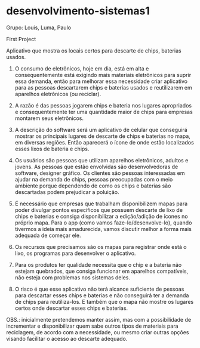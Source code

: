 # desenvolvimento-sistemas1
Grupo: Louis, Luma, Paulo

First Project


Aplicativo que mostra os locais certos para descarte de chips, baterias usados.

1. O consumo de eletrônicos, hoje em dia, está em alta e consequentemente está exigindo mais materiais eletrônicos para suprir essa demanda, então para melhorar essa necessidade criar aplicativo para as pessoas descartarem chips e baterias usados e reutilizarem em aparelhos eletrônicos (ou reciclar).

2. A razão é das pessoas jogarem chips e bateria nos lugares apropriados e consequentemente ter uma quantidade maior de chips para empresas montarem seus eletrônicos.

3. A descrição do software será um aplicativo de celular que conseguirá mostrar os principais lugares de descarte de chips e baterias no mapa, em diversas regiões. Então aparecerá o ícone de onde estão localizados esses lixos de bateria e chips.

4. Os usuários são pessoas que utilizam aparelhos eletrônicos, adultos e jovens. As pessoas que estão envolvidas são desenvolvedoras de software, designer gráfico. Os clientes são pessoas interessadas em ajudar na demanda de chips, pessoas preocupadas com o meio ambiente porque dependendo de como os chips e baterias são descartadas podem prejudicar a poluição.

5. É necessário que empresas que trabalham disponibilizem mapas para poder divulgar pontos específicos que possuem descarte de lixo de chips e baterias e consiga disponibilizar a edição/adição de ícones no próprio mapa. Para o app (como vamos faze-lo/desenvolve-lo), quando tivermos a ideia mais amadurecida, vamos discutir melhor a forma mais adequada de começar ele.

6. Os recursos que precisamos são os mapas para registrar onde está o lixo, os programas para desenvolver o aplicativo.

7. Para os produtos ter qualidade necessita que o chip e a bateria não estejam quebrados, que consiga funcionar em aparelhos compatíveis, não esteja com problemas nos sistemas deles.

8. O risco é que esse aplicativo não terá alcance suficiente de pessoas para descartar esses chips e baterias e não conseguirá ter a demanda de chips para reutiliza-los. E também que o mapa não mostre os lugares certos onde descartar esses chips e baterias.

OBS.: inicialmente pretendemos manter assim, mas com a possibilidade de incrementar e disponibilizar quem sabe outros tipos de materiais para reciclagem, de acordo com a necessidade, ou mesmo criar outras opções visando facilitar o acesso ao descarte adequado.

